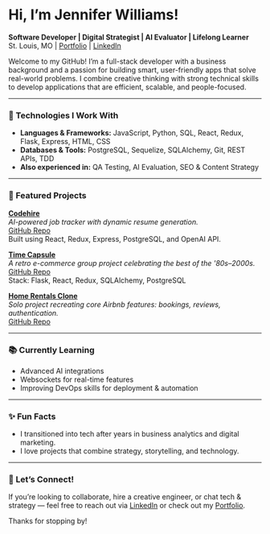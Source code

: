 # Hi, I’m Jennifer Williams!

**Software Developer | Digital Strategist | AI Evaluator | Lifelong Learner**  
St. Louis, MO | [Portfolio](https://jenw79.github.io/portfolio/) | [LinkedIn](https://www.linkedin.com/in/jkwill646/)  

Welcome to my GitHub! I’m a full-stack developer with a business background and a passion for building smart, user-friendly apps that solve real-world problems. I combine creative thinking with strong technical skills to develop applications that are efficient, scalable, and people-focused.

---

### 🔧 Technologies I Work With
- **Languages & Frameworks:** JavaScript, Python, SQL, React, Redux, Flask, Express, HTML, CSS  
- **Databases & Tools:** PostgreSQL, Sequelize, SQLAlchemy, Git, REST APIs, TDD  
- **Also experienced in:** QA Testing, AI Evaluation, SEO & Content Strategy

---

### 🚀 Featured Projects
**[Codehire](https://codehire-ie8o.onrender.com)**  
*AI-powered job tracker with dynamic resume generation.*  
[GitHub Repo](https://github.com/JenW79/codehire)  
Built using React, Redux, Express, PostgreSQL, and OpenAI API.

**[Time Capsule](https://timecapsule-dev-preview.onrender.com)**  
*A retro e-commerce group project celebrating the best of the '80s–2000s.*  
[GitHub Repo](https://github.com/JenW79/thetimecapsule)  
Stack: Flask, React, Redux, SQLAlchemy, PostgreSQL

**[Home Rentals Clone](https://jens-auth-me.onrender.com/)**  
*Solo project recreating core Airbnb features: bookings, reviews, authentication.*  
[GitHub Repo](https://github.com/JenW79/projectmod4)

---

### 📚 Currently Learning
- Advanced AI integrations
- Websockets for real-time features
- Improving DevOps skills for deployment & automation

---

### ✨ Fun Facts
- I transitioned into tech after years in business analytics and digital marketing.
- I love projects that combine strategy, storytelling, and technology.

---

### 🤝 Let’s Connect!
If you’re looking to collaborate, hire a creative engineer, or chat tech & strategy — feel free to reach out via [LinkedIn](https://www.linkedin.com/in/jkwill646/) or check out my [Portfolio](https://jenw79.github.io/portfolio/).

Thanks for stopping by!

<!--
**JenW79/JenW79** is a ✨ _special_ ✨ repository because its `README.md` (this file) appears on your GitHub profile.

Here are some ideas to get you started:

- 🔭 I’m currently working on ...
- 🌱 I’m currently learning ...
- 👯 I’m looking to collaborate on ...
- 🤔 I’m looking for help with ...
- 💬 Ask me about ...
- 📫 How to reach me: ...
- 😄 Pronouns: ...
- ⚡ Fun fact: ...
-->
